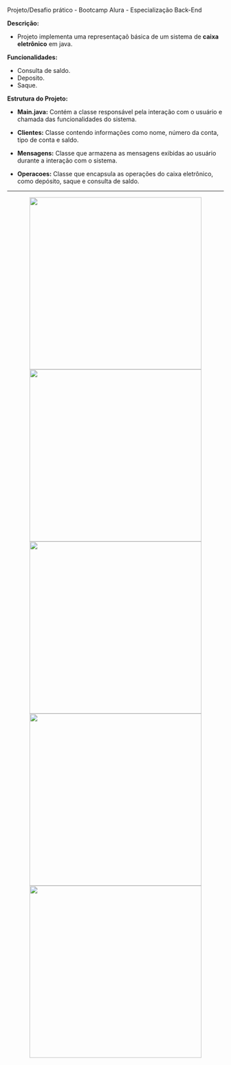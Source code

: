 Projeto/Desafio prático - Bootcamp Alura - Especialização Back-End

**Descrição:**
- Projeto implementa uma representaçaõ básica de um sistema de **caixa eletrônico** em java.


**Funcionalidades:**
- Consulta de saldo.
- Deposito.
- Saque.


**Estrutura do Projeto:**

- **Main.java:** Contém a classe responsável pela interação com o usuário e chamada das funcionalidades do sistema.

- **Clientes:** Classe contendo informações como nome, número da conta, tipo de conta e saldo.

- **Mensagens:** Classe que armazena as mensagens exibidas ao usuário durante a interação com o sistema.

- **Operacoes:** Classe que encapsula as operações do caixa eletrônico, como depósito, saque e consulta de saldo.


*******************************************************************
<div align="center">
<img src="https://github.com/Mviniicius11/desafio_CaixaEletronicoAlura/assets/127998638/1d90bc78-decb-4f2d-ba8c-c61b3eba41aa" width="400px" />

<img src="https://github.com/Mviniicius11/desafio_CaixaEletronicoAlura/assets/127998638/b8dd564f-d371-42cf-b519-dd5f3b6ad905" width="400px" />

<img src="https://github.com/Mviniicius11/desafio_CaixaEletronicoAlura/assets/127998638/f82b9213-805c-4e5c-a7aa-652d85b1f65b" width="400px" />

<img src="https://github.com/Mviniicius11/desafio_CaixaEletronicoAlura/assets/127998638/35c6f8da-7755-49fb-9e4b-0e512eb24d6c" width="400px" />

<img src="https://github.com/Mviniicius11/desafio_CaixaEletronicoAlura/assets/127998638/126de44a-ea76-4199-8268-c7146a5d5b65" width="400px" />
</div>
